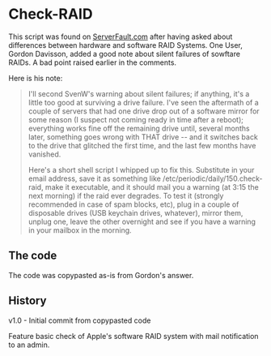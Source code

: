 # Check-RAID

This script was found on [ServerFault.com][1] after having asked about differences between hardware and software RAID Systems. One User, Gordon Davisson, added a good note about silent failures of sowftare RAIDs. A bad point raised earlier in the comments. 

Here is his note:

> I'll second SvenW's warning about silent failures; if anything, it's a little too good at surviving a drive failure. I've seen the aftermath of a couple of servers that had one drive drop out of a software mirror for some reason (I suspect not coming ready in time after a reboot); everything works fine off the remaining drive until, several months later, something goes wrong with THAT drive -- and it switches back to the drive that glitched the first time, and the last few months have vanished.
>
> Here's a short shell script I whipped up to fix this. Substitute in your email address, save it as something like /etc/periodic/daily/150.check-raid, make it executable, and it should mail you a warning (at 3:15 the next morning) if the raid ever degrades. To test it (strongly recommended in case of spam blocks, etc), plug in a couple of disposable drives (USB keychain drives, whatever), mirror them, unplug one, leave the other overnight and see if you have a warning in your mailbox in the morning.

  [1]:http://serverfault.com/questions/153956/mac-os-x-server-10-6-software-mirrored-raid-worth-it/154344#154344

## The code

The code was copypasted as-is from Gordon's answer.

## History

v1.0 - Initial commit from copypasted code

Feature basic check of Apple's software RAID system with mail notification to an admin.
